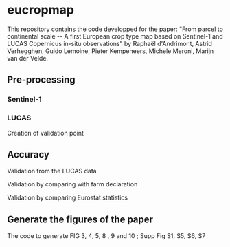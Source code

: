 # eucropmap

This repository contains the code developped for the paper:
"From parcel to continental scale -- A first European crop type map based on Sentinel-1 and LUCAS Copernicus in-situ observations" 
by Raphaël d'Andrimont, Astrid Verhegghen, Guido Lemoine, Pieter Kempeneers, Michele Meroni, Marijn van der Velde.


## Pre-processing

### Sentinel-1

### LUCAS
Creation of validation point


## Accuracy 

Validation from the LUCAS data

Validation by comparing with farm declaration

Validation by comparing Eurostat statistics

## Generate the figures of the paper

The code to generate  FIG 3, 4, 5, 8 , 9 and  10 ; Supp Fig S1, S5, S6, S7
